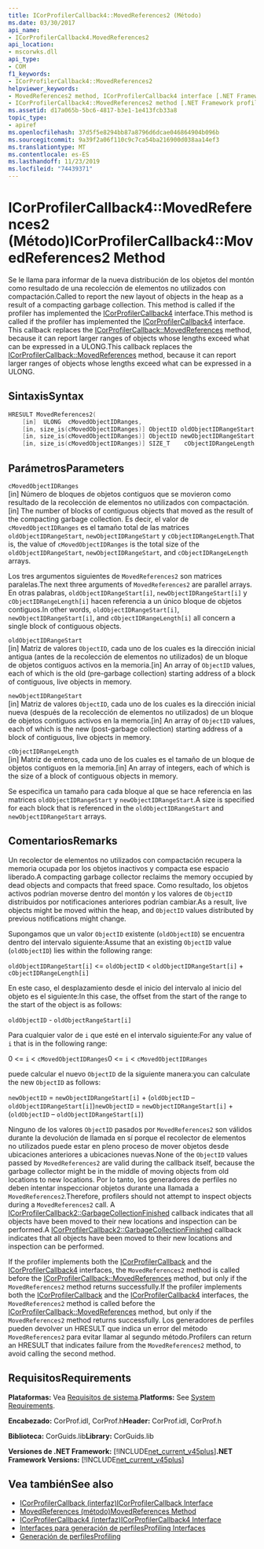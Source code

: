 ```yaml
---
title: ICorProfilerCallback4::MovedReferences2 (Método)
ms.date: 03/30/2017
api_name:
- ICorProfilerCallback4.MovedReferences2
api_location:
- mscorwks.dll
api_type:
- COM
f1_keywords:
- ICorProfilerCallback4::MovedReferences2
helpviewer_keywords:
- MovedReferences2 method, ICorProfilerCallback4 interface [.NET Framework profiling]
- ICorProfilerCallback4::MovedReferences2 method [.NET Framework profiling]
ms.assetid: d17a065b-5bc6-4817-b3e1-1e413fcb33a8
topic_type:
- apiref
ms.openlocfilehash: 37d5f5e8294bb87a8796d6dcae046864904b096b
ms.sourcegitcommit: 9a39f2a06f110c9c7ca54ba216900d038aa14ef3
ms.translationtype: MT
ms.contentlocale: es-ES
ms.lasthandoff: 11/23/2019
ms.locfileid: "74439371"
---
```

# <a name="icorprofilercallback4movedreferences2-method"></a><span data-ttu-id="afe6d-102">ICorProfilerCallback4::MovedReferences2 (Método)</span><span class="sxs-lookup"><span data-stu-id="afe6d-102">ICorProfilerCallback4::MovedReferences2 Method</span></span>
<span data-ttu-id="afe6d-103">Se le llama para informar de la nueva distribución de los objetos del montón como resultado de una recolección de elementos no utilizados con compactación.</span><span class="sxs-lookup"><span data-stu-id="afe6d-103">Called to report the new layout of objects in the heap as a result of a compacting garbage collection.</span></span> <span data-ttu-id="afe6d-104">This method is called if the profiler has implemented the [ICorProfilerCallback4](../../../../docs/framework/unmanaged-api/profiling/icorprofilercallback4-interface.md) interface.</span><span class="sxs-lookup"><span data-stu-id="afe6d-104">This method is called if the profiler has implemented the [ICorProfilerCallback4](../../../../docs/framework/unmanaged-api/profiling/icorprofilercallback4-interface.md) interface.</span></span> <span data-ttu-id="afe6d-105">This callback replaces the [ICorProfilerCallback::MovedReferences](../../../../docs/framework/unmanaged-api/profiling/icorprofilercallback-movedreferences-method.md) method, because it can report larger ranges of objects whose lengths exceed what can be expressed in a ULONG.</span><span class="sxs-lookup"><span data-stu-id="afe6d-105">This callback replaces the [ICorProfilerCallback::MovedReferences](../../../../docs/framework/unmanaged-api/profiling/icorprofilercallback-movedreferences-method.md) method, because it can report larger ranges of objects whose lengths exceed what can be expressed in a ULONG.</span></span>  
  
## <a name="syntax"></a><span data-ttu-id="afe6d-106">Sintaxis</span><span class="sxs-lookup"><span data-stu-id="afe6d-106">Syntax</span></span>  
  
```cpp  
HRESULT MovedReferences2(  
    [in]  ULONG  cMovedObjectIDRanges,  
    [in, size_is(cMovedObjectIDRanges)] ObjectID oldObjectIDRangeStart[] ,  
    [in, size_is(cMovedObjectIDRanges)] ObjectID newObjectIDRangeStart[] ,  
    [in, size_is(cMovedObjectIDRanges)] SIZE_T    cObjectIDRangeLength[] );  
```  
  
## <a name="parameters"></a><span data-ttu-id="afe6d-107">Parámetros</span><span class="sxs-lookup"><span data-stu-id="afe6d-107">Parameters</span></span>  
 `cMovedObjectIDRanges`  
 <span data-ttu-id="afe6d-108">[in] Número de bloques de objetos contiguos que se movieron como resultado de la recolección de elementos no utilizados con compactación.</span><span class="sxs-lookup"><span data-stu-id="afe6d-108">[in] The number of blocks of contiguous objects that moved as the result of the compacting garbage collection.</span></span> <span data-ttu-id="afe6d-109">Es decir, el valor de `cMovedObjectIDRanges` es el tamaño total de las matrices `oldObjectIDRangeStart`, `newObjectIDRangeStart` y `cObjectIDRangeLength`.</span><span class="sxs-lookup"><span data-stu-id="afe6d-109">That is, the value of `cMovedObjectIDRanges` is the total size of the `oldObjectIDRangeStart`, `newObjectIDRangeStart`, and `cObjectIDRangeLength` arrays.</span></span>  
  
 <span data-ttu-id="afe6d-110">Los tres argumentos siguientes de `MovedReferences2` son matrices paralelas.</span><span class="sxs-lookup"><span data-stu-id="afe6d-110">The next three arguments of `MovedReferences2` are parallel arrays.</span></span> <span data-ttu-id="afe6d-111">En otras palabras, `oldObjectIDRangeStart[i]`, `newObjectIDRangeStart[i]` y `cObjectIDRangeLength[i]` hacen referencia a un único bloque de objetos contiguos.</span><span class="sxs-lookup"><span data-stu-id="afe6d-111">In other words, `oldObjectIDRangeStart[i]`, `newObjectIDRangeStart[i]`, and `cObjectIDRangeLength[i]` all concern a single block of contiguous objects.</span></span>  
  
 `oldObjectIDRangeStart`  
 <span data-ttu-id="afe6d-112">[in] Matriz de valores `ObjectID`, cada uno de los cuales es la dirección inicial antigua (antes de la recolección de elementos no utilizados) de un bloque de objetos contiguos activos en la memoria.</span><span class="sxs-lookup"><span data-stu-id="afe6d-112">[in] An array of `ObjectID` values, each of which is the old (pre-garbage collection) starting address of a block of contiguous, live objects in memory.</span></span>  
  
 `newObjectIDRangeStart`  
 <span data-ttu-id="afe6d-113">[in] Matriz de valores `ObjectID`, cada uno de los cuales es la dirección inicial nueva (después de la recolección de elementos no utilizados) de un bloque de objetos contiguos activos en la memoria.</span><span class="sxs-lookup"><span data-stu-id="afe6d-113">[in] An array of `ObjectID` values, each of which is the new (post-garbage collection) starting address of a block of contiguous, live objects in memory.</span></span>  
  
 `cObjectIDRangeLength`  
 <span data-ttu-id="afe6d-114">[in] Matriz de enteros, cada uno de los cuales es el tamaño de un bloque de objetos contiguos en la memoria.</span><span class="sxs-lookup"><span data-stu-id="afe6d-114">[in] An array of integers, each of which is the size of a block of contiguous objects in memory.</span></span>  
  
 <span data-ttu-id="afe6d-115">Se especifica un tamaño para cada bloque al que se hace referencia en las matrices `oldObjectIDRangeStart` y `newObjectIDRangeStart`.</span><span class="sxs-lookup"><span data-stu-id="afe6d-115">A size is specified for each block that is referenced in the `oldObjectIDRangeStart` and `newObjectIDRangeStart` arrays.</span></span>  
  
## <a name="remarks"></a><span data-ttu-id="afe6d-116">Comentarios</span><span class="sxs-lookup"><span data-stu-id="afe6d-116">Remarks</span></span>  
 <span data-ttu-id="afe6d-117">Un recolector de elementos no utilizados con compactación recupera la memoria ocupada por los objetos inactivos y compacta ese espacio liberado.</span><span class="sxs-lookup"><span data-stu-id="afe6d-117">A compacting garbage collector reclaims the memory occupied by dead objects and compacts that freed space.</span></span> <span data-ttu-id="afe6d-118">Como resultado, los objetos activos podrían moverse dentro del montón y los valores de `ObjectID` distribuidos por notificaciones anteriores podrían cambiar.</span><span class="sxs-lookup"><span data-stu-id="afe6d-118">As a result, live objects might be moved within the heap, and `ObjectID` values distributed by previous notifications might change.</span></span>  
  
 <span data-ttu-id="afe6d-119">Supongamos que un valor `ObjectID` existente (`oldObjectID`) se encuentra dentro del intervalo siguiente:</span><span class="sxs-lookup"><span data-stu-id="afe6d-119">Assume that an existing `ObjectID` value (`oldObjectID`) lies within the following range:</span></span>  
  
 `oldObjectIDRangeStart[i]` <= `oldObjectID` < `oldObjectIDRangeStart[i]` + `cObjectIDRangeLength[i]`  
  
 <span data-ttu-id="afe6d-120">En este caso, el desplazamiento desde el inicio del intervalo al inicio del objeto es el siguiente:</span><span class="sxs-lookup"><span data-stu-id="afe6d-120">In this case, the offset from the start of the range to the start of the object is as follows:</span></span>  
  
 `oldObjectID` - `oldObjectRangeStart[i]`  
  
 <span data-ttu-id="afe6d-121">Para cualquier valor de `i` que esté en el intervalo siguiente:</span><span class="sxs-lookup"><span data-stu-id="afe6d-121">For any value of `i` that is in the following range:</span></span>  
  
 <span data-ttu-id="afe6d-122">0 <= `i` < `cMovedObjectIDRanges`</span><span class="sxs-lookup"><span data-stu-id="afe6d-122">0 <= `i` < `cMovedObjectIDRanges`</span></span>  
  
 <span data-ttu-id="afe6d-123">puede calcular el nuevo `ObjectID` de la siguiente manera:</span><span class="sxs-lookup"><span data-stu-id="afe6d-123">you can calculate the new `ObjectID` as follows:</span></span>  
  
 <span data-ttu-id="afe6d-124">`newObjectID` = `newObjectIDRangeStart[i]` + (`oldObjectID` – `oldObjectIDRangeStart[i]`)</span><span class="sxs-lookup"><span data-stu-id="afe6d-124">`newObjectID` = `newObjectIDRangeStart[i]` + (`oldObjectID` – `oldObjectIDRangeStart[i]`)</span></span>  
  
 <span data-ttu-id="afe6d-125">Ninguno de los valores `ObjectID` pasados por `MovedReferences2` son válidos durante la devolución de llamada en sí porque el recolector de elementos no utilizados puede estar en pleno proceso de mover objetos desde ubicaciones anteriores a ubicaciones nuevas.</span><span class="sxs-lookup"><span data-stu-id="afe6d-125">None of the `ObjectID` values passed by `MovedReferences2` are valid during the callback itself, because the garbage collector might be in the middle of moving objects from old locations to new locations.</span></span> <span data-ttu-id="afe6d-126">Por lo tanto, los generadores de perfiles no deben intentar inspeccionar objetos durante una llamada a `MovedReferences2`.</span><span class="sxs-lookup"><span data-stu-id="afe6d-126">Therefore, profilers should not attempt to inspect objects during a `MovedReferences2` call.</span></span> <span data-ttu-id="afe6d-127">A [ICorProfilerCallback2::GarbageCollectionFinished](../../../../docs/framework/unmanaged-api/profiling/icorprofilercallback2-garbagecollectionfinished-method.md) callback indicates that all objects have been moved to their new locations and inspection can be performed.</span><span class="sxs-lookup"><span data-stu-id="afe6d-127">A [ICorProfilerCallback2::GarbageCollectionFinished](../../../../docs/framework/unmanaged-api/profiling/icorprofilercallback2-garbagecollectionfinished-method.md) callback indicates that all objects have been moved to their new locations and inspection can be performed.</span></span>  
  
 <span data-ttu-id="afe6d-128">If the profiler implements both the [ICorProfilerCallback](../../../../docs/framework/unmanaged-api/profiling/icorprofilercallback-interface.md) and the [ICorProfilerCallback4](../../../../docs/framework/unmanaged-api/profiling/icorprofilercallback4-interface.md) interfaces, the `MovedReferences2` method is called before the [ICorProfilerCallback::MovedReferences](../../../../docs/framework/unmanaged-api/profiling/icorprofilercallback-movedreferences-method.md) method, but only if the `MovedReferences2` method returns successfully.</span><span class="sxs-lookup"><span data-stu-id="afe6d-128">If the profiler implements both the [ICorProfilerCallback](../../../../docs/framework/unmanaged-api/profiling/icorprofilercallback-interface.md) and the [ICorProfilerCallback4](../../../../docs/framework/unmanaged-api/profiling/icorprofilercallback4-interface.md) interfaces, the `MovedReferences2` method is called before the [ICorProfilerCallback::MovedReferences](../../../../docs/framework/unmanaged-api/profiling/icorprofilercallback-movedreferences-method.md) method, but only if the `MovedReferences2` method returns successfully.</span></span> <span data-ttu-id="afe6d-129">Los generadores de perfiles pueden devolver un HRESULT que indica un error del método `MovedReferences2` para evitar llamar al segundo método.</span><span class="sxs-lookup"><span data-stu-id="afe6d-129">Profilers can return an HRESULT that indicates failure from the `MovedReferences2` method, to avoid calling the second method.</span></span>  
  
## <a name="requirements"></a><span data-ttu-id="afe6d-130">Requisitos</span><span class="sxs-lookup"><span data-stu-id="afe6d-130">Requirements</span></span>  
 <span data-ttu-id="afe6d-131">**Plataformas:** Vea [Requisitos de sistema](../../../../docs/framework/get-started/system-requirements.md).</span><span class="sxs-lookup"><span data-stu-id="afe6d-131">**Platforms:** See [System Requirements](../../../../docs/framework/get-started/system-requirements.md).</span></span>  
  
 <span data-ttu-id="afe6d-132">**Encabezado:** CorProf.idl, CorProf.h</span><span class="sxs-lookup"><span data-stu-id="afe6d-132">**Header:** CorProf.idl, CorProf.h</span></span>  
  
 <span data-ttu-id="afe6d-133">**Biblioteca:** CorGuids.lib</span><span class="sxs-lookup"><span data-stu-id="afe6d-133">**Library:** CorGuids.lib</span></span>  
  
 <span data-ttu-id="afe6d-134">**Versiones de .NET Framework:** [!INCLUDE[net_current_v45plus](../../../../includes/net-current-v45plus-md.md)]</span><span class="sxs-lookup"><span data-stu-id="afe6d-134">**.NET Framework Versions:** [!INCLUDE[net_current_v45plus](../../../../includes/net-current-v45plus-md.md)]</span></span>  
  
## <a name="see-also"></a><span data-ttu-id="afe6d-135">Vea también</span><span class="sxs-lookup"><span data-stu-id="afe6d-135">See also</span></span>

- [<span data-ttu-id="afe6d-136">ICorProfilerCallback (interfaz)</span><span class="sxs-lookup"><span data-stu-id="afe6d-136">ICorProfilerCallback Interface</span></span>](../../../../docs/framework/unmanaged-api/profiling/icorprofilercallback-interface.md)
- [<span data-ttu-id="afe6d-137">MovedReferences (método)</span><span class="sxs-lookup"><span data-stu-id="afe6d-137">MovedReferences Method</span></span>](../../../../docs/framework/unmanaged-api/profiling/icorprofilercallback-movedreferences-method.md)
- [<span data-ttu-id="afe6d-138">ICorProfilerCallback4 (interfaz)</span><span class="sxs-lookup"><span data-stu-id="afe6d-138">ICorProfilerCallback4 Interface</span></span>](../../../../docs/framework/unmanaged-api/profiling/icorprofilercallback4-interface.md)
- [<span data-ttu-id="afe6d-139">Interfaces para generación de perfiles</span><span class="sxs-lookup"><span data-stu-id="afe6d-139">Profiling Interfaces</span></span>](../../../../docs/framework/unmanaged-api/profiling/profiling-interfaces.md)
- [<span data-ttu-id="afe6d-140">Generación de perfiles</span><span class="sxs-lookup"><span data-stu-id="afe6d-140">Profiling</span></span>](../../../../docs/framework/unmanaged-api/profiling/index.md)
